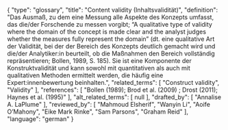 {
    "type": "glossary",
    "title": "Content validity (Inhaltsvalidität)",
    "definition": "Das Ausmaß, zu dem eine Messung alle Aspekte des Konzepts umfasst, das die/der Forschende zu messen vorgibt; “A qualitative type of validity where the domain of the concept is made clear and the analyst judges whether the measures fully represent the domain” (dt. eine qualitative Art der Validität, bei der der Bereich des Konzepts deutlich gemacht wird und die/der Analytiker:in beurteilt, ob die Maßnahmen den Bereich vollständig repräsentieren; Bollen, 1989, S. 185). Sie ist eine Komponente der Konstruktvalidität und kann sowohl mit quantitativen als auch mit qualitativen Methoden ermittelt werden, die häufig eine Expert:innenbewertung beinhalten.",
    "related_terms": [
        "Construct validity",
        "Validity"
    ],
    "references": [
        "Bollen (1989); Brod et al. (2009) ; Drost (2011); Haynes et al. (1995)"
    ],
    "alt_related_terms": [
        null
    ],
    "drafted_by": [
        "Annalise A. LaPlume"
    ],
    "reviewed_by": [
        "Mahmoud Elsherif",
        "Wanyin Li",
        "Aoife O’Mahony",
        "Eike Mark Rinke",
        "Sam Parsons",
        "Graham Reid"
    ],
    "language": "german"
}
